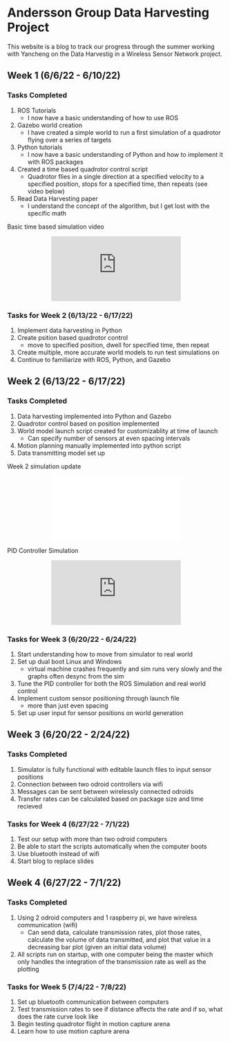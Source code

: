 # Andersson Group Data Harvesting Project

This website is a blog to track our progress through the summer working with Yancheng on the Data Harvestig in a Wireless Sensor Network project.

## Week 1 (6/6/22 - 6/10/22)

### Tasks Completed

1.  ROS Tutorials
    *  I now have a basic understanding of how to use ROS
2.  Gazebo world creation
    *  I have created a simple world to run a first simulation of a quadrotor flying over a series of targets
3.  Python tutorials
    *  I now have a basic understanding of Python and how to implement it with ROS packages
5.  Created a time based quadrotor control script
    *  Quadrotor flies in a single direction at a specified velocity to a specified position, stops for a specified time, then repeats (see video below)
7.  Read Data Harvesting paper
    *  I understand the concept of the algorithm, but I get lost with the specific math

Basic time based simulation video
<p align="center">
<iframe src="https://player.vimeo.com/video/719214696?h=267b7038bd&amp;badge=0&amp;autopause=0&amp;player_id=0&amp;app_id=58479" frameborder="0" allow="autoplay; fullscreen; picture-in-picture" allowfullscreen title="Hector Quadrotor time based pathing"></iframe>
</p>

### Tasks for Week 2 (6/13/22 - 6/17/22)

1.  Implement data harvesting in Python
2.  Create psition based quadrotor control
    *  move to specified position, dwell for specified time, then repeat
3.  Create multiple, more accurate world models to run test simulations on
4.  Continue to familiarize with ROS, Python, and Gazebo

## Week 2 (6/13/22 - 6/17/22)

### Tasks Completed

1.  Data harvesting implemented into Python and Gazebo
2.  Quadrotor control based on position implemented
3.  World model launch script created for customizablity at time of launch
    *  Can specify number of sensors at even spacing intervals
4.  Motion planning manually implemented into python script
5.  Data transmitting model set up

Week 2 simulation update
<p align="center">
<iframe src="[https://player.vimeo.com/video/719214696?h=267b7038bd&amp;badge=0&amp;autopause=0&amp;player_id=0&amp;app_id=58479](https://player.vimeo.com/video/722193103?h=73da3fb49e&amp;badge=0&amp;autopause=0&amp;player_id=0&amp;app_id=58479)" frameborder="0" allow="autoplay; fullscreen; picture-in-picture" allowfullscreen title="Hector Quadrotor time based pathing"></iframe>
</p>

PID Controller Simulation
<p align="center">
<iframe src="https://player.vimeo.com/video/719214696?h=267b7038bd&amp;badge=0&amp;autopause=0&amp;player_id=0&amp;app_id=58479" frameborder="0" allow="autoplay; fullscreen; picture-in-picture" allowfullscreen title="Hector Quadrotor time based pathing"></iframe>
</p>

### Tasks for Week 3 (6/20/22 - 6/24/22)

1.  Start understanding how to move from simulator to real world
2.  Set up dual boot Linux and Windows
    *  virtual machine crashes frequently and sim runs very slowly and the graphs often desync from the sim
3.  Tune the PID controller for both the ROS Simulation and real world control
4.  Implement custom sensor positioning through launch file
    *  more than just even spacing
5.  Set up user input for sensor positions on world generation

## Week 3 (6/20/22 - 2/24/22)

### Tasks Completed

1.  Simulator is fully functional with editable launch files to input sensor positions
2.  Connection between two odroid controllers via wifi
3.  Messages can be sent between wirelessly connected odroids
4.  Transfer rates can be calculated based on package size and time recieved

### Tasks for Week 4 (6/27/22 - 7/1/22)

1.  Test our setup with more than two odroid computers
2.  Be able to start the scripts automatically when the computer boots
3.  Use bluetooth instead of wifi
4.  Start blog to replace slides


## Week 4 (6/27/22 - 7/1/22)

### Tasks Completed

1.  Using 2 odroid computers and 1 raspberry pi, we have wireless communication (wifi)
    *  Can send data, calculate transmission rates, plot those rates, calculate the volume of data transmitted, and plot that value in a decreasing bar plot (given an initial data volume)
2.  All scripts run on startup, with one computer being the master which only handles the integration of the transmission rate as well as the plotting

### Tasks for Week 5 (7/4/22 - 7/8/22)

1.  Set up bluetooth communication between computers
2.  Test transmission rates to see if distance affects the rate and if so, what does the rate curve look like
3.  Begin testing quadrotor flight in motion capture arena
4.  Learn how to use motion capture arena

